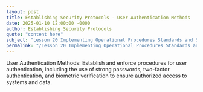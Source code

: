 ```yaml
---
layout: post
title: Establishing Security Protocols - User Authentication Methods
date: 2025-01-10 12:00:00 -0000
author: Establishing Security Protocols
quote: "content here"
subject: "Lesson 20 Implementing Operational Procedures Standards and Specifications"
permalink: "/Lesson 20 Implementing Operational Procedures Standards and Specifications/Establishing Security Protocols/Establishing Security Protocols - User Authentication Methods"
---
```


User Authentication Methods: Establish and enforce procedures for user authentication, including the use of strong passwords, two-factor authentication, and biometric verification to ensure authorized access to systems and data.
